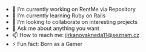 - 🔭 I’m currently working on RentMe via Repository
- 🌱 I’m currently learning Ruby on Rails 
- 👯 I’m looking to collaborate on interesting projects
- 💬 Ask me about anything you want
- 📫 How to reach me: jirkanovakneda11@seznam.cz
- ⚡ Fun fact: Born as a Gamer
